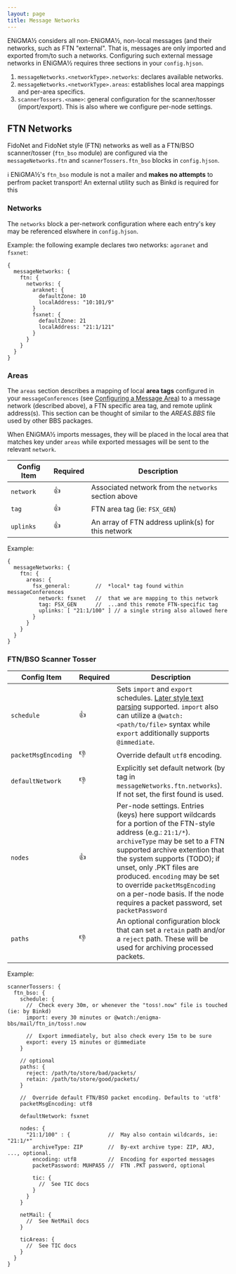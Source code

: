 ```yaml
---
layout: page
title: Message Networks
---
```

ENiGMA½ considers all non-ENiGMA½, non-local messages (and their networks, such as FTN "external". That is, messages are only imported and exported from/to such a networks. Configuring such external message networks in ENiGMA½ requires three sections in your `config.hjson`.

1. `messageNetworks.<networkType>.networks`: declares available networks.
2. `messageNetworks.<networkType>.areas`: establishes local area mappings and per-area specifics.
3. `scannerTossers.<name>`: general configuration for the scanner/tosser (import/export). This is also where we configure per-node settings.

## FTN Networks 
FidoNet and FidoNet style (FTN) networks as well as a FTN/BSO scanner/tosser (`ftn_bso` module) are configured via the `messageNetworks.ftn` and `scannerTossers.ftn_bso` blocks in `config.hjson`.

:information_source: ENiGMA½'s `ftn_bso` module is not a mailer and **makes no attempts** to perfrom packet transport! An external utility such as Binkd is required for this

### Networks
The `networks` block a per-network configuration where each entry's key may be referenced elswhere in `config.hjson`.

Example: the following example declares two networks: `agoranet` and `fsxnet`:
```hjson
{
  messageNetworks: {
    ftn: {
      networks: {
        araknet: {
          defaultZone: 10
          localAddress: "10:101/9"
        }
        fsxnet: {
          defaultZone: 21
          localAddress: "21:1/121"
        }
      }
    }
  }
}
```

### Areas
The `areas` section describes a mapping of local **area tags** configured in your `messageConferences` (see [Configuring a Message Area](configuring-a-message-area.md)) to a message network (described above), a FTN specific area tag, and remote uplink address(s). This section can be thought of similar to the *AREAS.BBS* file used by other BBS packages. 

When ENiGMA½ imports messages, they will be placed in the local area that matches key under `areas` while exported messages will be sent to the relevant `network`.

| Config Item | Required | Description                                              |
|-------------|----------|----------------------------------------------------------|
| `network`   | :+1:     | Associated network from the `networks` section above |    
| `tag`       | :+1:     | FTN area tag (ie: `FSX_GEN`) |
| `uplinks`   | :+1:     | An array of FTN address uplink(s) for this network |

Example:
```hjson
{
  messageNetworks: {
    ftn: {
      areas: {
        fsx_general:        //  *local* tag found within messageConferences
          network: fsxnet   //  that we are mapping to this network
          tag: FSX_GEN      //  ...and this remote FTN-specific tag
          uplinks: [ "21:1/100" ] // a single string also allowed here
        }
      }
    }
  }
}
```

### FTN/BSO Scanner Tosser

| Config Item | Required | Description                                              |
|-------------|----------|----------------------------------------------------------|
| `schedule`  | :+1:     | Sets `import` and `export` schedules. [Later style text parsing](https://bunkat.github.io/later/parsers.html#text) supported. `import` also can utilize a `@watch:<path/to/file>` syntax while `export` additionally supports `@immediate`.  |
| `packetMsgEncoding` | :-1: | Override default `utf8` encoding.
| `defaultNetwork`       | :-1:     | Explicitly set default network (by tag in `messageNetworks.ftn.networks`). If not set, the first found is used.   |
| `nodes`   | :+1:     | Per-node settings. Entries (keys) here support wildcards for a portion of the FTN-style address (e.g.: `21:1/*`). `archiveType` may be set to a FTN supported archive extention that the system supports (TODO); if unset, only .PKT files are produced. `encoding` may be set to override `packetMsgEncoding` on a per-node basis. If the node requires a packet password, set `packetPassword`  |
| `paths` | :-1: | An optional configuration block that can set a `retain` path and/or a `reject` path. These will be used for archiving processed packets. |

Example:
```hjson
scannerTossers: {
  ftn_bso: {
    schedule: {
      //  Check every 30m, or whenever the "toss!.now" file is touched (ie: by Binkd)
      import: every 30 minutes or @watch:/enigma-bbs/mail/ftn_in/toss!.now

      //  Export immediately, but also check every 15m to be sure
      export: every 15 minutes or @immediate
    }

    // optional
    paths: {
      reject: /path/to/store/bad/packets/
      retain: /path/to/store/good/packets/
    }

    //  Override default FTN/BSO packet encoding. Defaults to 'utf8'
    packetMsgEncoding: utf8

    defaultNetwork: fsxnet

    nodes: {
      "21:1/100" : {            //  May also contain wildcards, ie: "21:1/*"
        archiveType: ZIP        //  By-ext archive type: ZIP, ARJ, ..., optional.
        encoding: utf8          //  Encoding for exported messages
        packetPassword: MUHPA55 //  FTN .PKT password, optional

        tic: {
          //  See TIC docs
        }
      }
    }

    netMail: {
      //  See NetMail docs
    }

    ticAreas: {
      //  See TIC docs
    }
  }
}
```